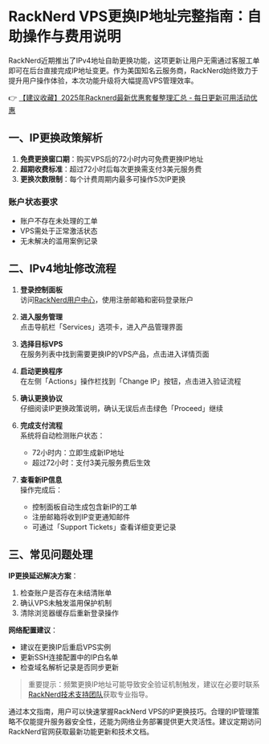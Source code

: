 # RackNerd VPS更换IP地址完整指南：自助操作与费用说明

RackNerd近期推出了IPv4地址自助更换功能，这项更新让用户无需通过客服工单即可在后台直接完成IP地址变更。作为美国知名云服务商，RackNerd始终致力于提升用户操作体验，本次功能升级将大幅提高VPS管理效率。

👉 [【建议收藏】2025年Racknerd最新优惠套餐整理汇总 - 每日更新可用活动优惠](https://bit.ly/Rack_Nerd)

## 一、IP更换政策解析
1. **免费更换窗口期**：购买VPS后的72小时内可免费更换IP地址
2. **超期收费标准**：超过72小时后每次更换需支付3美元服务费
3. **更换次数限制**：每个计费周期内最多可操作5次IP更换

### 账户状态要求
- 账户不存在未处理的工单
- VPS需处于正常激活状态
- 无未解决的滥用案例记录

## 二、IPv4地址修改流程
1. **登录控制面板**  
   访问[RackNerd用户中心](https://bit.ly/Rack_Nerd)，使用注册邮箱和密码登录账户

2. **进入服务管理**  
   点击导航栏「Services」选项卡，进入产品管理界面

3. **选择目标VPS**  
   在服务列表中找到需要更换IP的VPS产品，点击进入详情页面

4. **启动更换程序**  
   在左侧「Actions」操作栏找到「Change IP」按钮，点击进入验证流程

5. **确认更换协议**  
   仔细阅读IP更换政策说明，确认无误后点击绿色「Proceed」继续

6. **完成支付流程**  
   系统将自动检测账户状态：
   - 72小时内：立即生成新IP地址
   - 超过72小时：支付3美元服务费后生效

7. **查看新IP信息**  
   操作完成后：
   - 控制面板自动生成包含新IP的工单
   - 注册邮箱将收到IP变更通知邮件
   - 可通过「Support Tickets」查看详细变更记录

## 三、常见问题处理
**IP更换延迟解决方案**：
1. 检查账户是否存在未结清账单
2. 确认VPS未触发滥用保护机制
3. 清除浏览器缓存后重新登录操作

**网络配置建议**：
- 建议在更换IP后重启VPS实例
- 更新SSH连接配置中的IP白名单
- 检查域名解析记录是否同步更新

> 重要提示：频繁更换IP地址可能导致安全验证机制触发，建议在必要时联系[RackNerd技术支持团队](https://bit.ly/Rack_Nerd)获取专业指导。

通过本文指南，用户可以快速掌握RackNerd VPS的IP更换技巧。合理的IP管理策略不仅能提升服务器安全性，还能为网络业务部署提供更大灵活性。建议定期访问RackNerd官网获取最新功能更新和技术文档。
